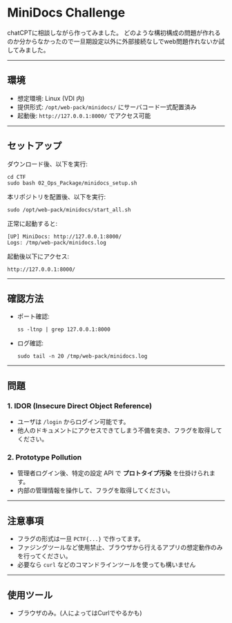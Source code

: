 # MiniDocs Challenge

chatCPTに相談しながら作ってみました。
どのような構初構成の問題が作れるのか分からなかったので一旦期設定以外に外部接続なしでweb問題作れないか試してみました。

---

## 環境
- 想定環境: Linux (VDI 内)
- 提供形式: `/opt/web-pack/minidocs/` にサーバコード一式配置済み
- 起動後: `http://127.0.0.1:8000/` でアクセス可能

---

## セットアップ
ダウンロード後、以下を実行:

    cd CTF
    sudo bash 02_Ops_Package/minidocs_setup.sh

本リポジトリを配置後、以下を実行:

    sudo /opt/web-pack/minidocs/start_all.sh

正常に起動すると:

    [UP] MiniDocs: http://127.0.0.1:8000/
    Logs: /tmp/web-pack/minidocs.log

起動後以下にアクセス:

    http://127.0.0.1:8000/

---

## 確認方法
- ポート確認:

      ss -ltnp | grep 127.0.0.1:8000

- ログ確認:

      sudo tail -n 20 /tmp/web-pack/minidocs.log

---

## 問題
### 1. IDOR (Insecure Direct Object Reference)
- ユーザは `/login` からログイン可能です。
- 他人のドキュメントにアクセスできてしまう不備を突き、フラグを取得してください。

### 2. Prototype Pollution
- 管理者ログイン後、特定の設定 API で **プロトタイプ汚染** を仕掛けられます。
- 内部の管理情報を操作して、フラグを取得してください。

---

## 注意事項
- フラグの形式は一旦 `PCTF{...}` で作ってます。
- ファジングツールなど使用禁止、ブラウザから行えるアプリの想定動作のみを行ってください。
- 必要なら `curl` などのコマンドラインツールを使っても構いません

---

## 使用ツール
- ブラウザのみ。(人によってはCurlでやるかも)
